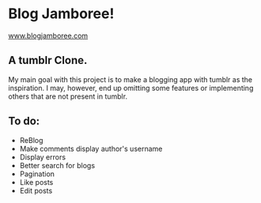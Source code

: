 # Blog Jamboree!

www.blogjamboree.com

## A tumblr Clone.

My main goal with this project is to make a blogging app  with tumblr as the inspiration.
I may, however, end up omitting some features or implementing others that are not present in tumblr.

## To do:

* ReBlog
* Make comments display author's username
* Display errors
* Better search for blogs
* Pagination
* Like posts
* Edit posts

